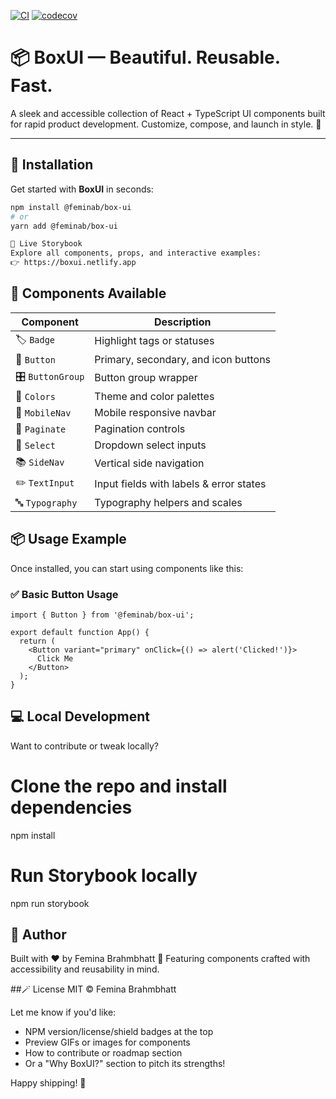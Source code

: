 [![CI](https://github.com/FeminaBrahmbhatt/box-ui/actions/workflows/ci.yml/badge.svg)](https://github.com/FeminaBrahmbhatt/box-ui/actions/workflows/ci.yml)
[![codecov](https://codecov.io/github/FeminaBrahmbhatt/box-ui/branch/master/graph/badge.svg?token=JGSQSKUAHW)](https://codecov.io/github/FeminaBrahmbhatt/box-ui)

# 📦 **BoxUI** — Beautiful. Reusable. Fast.

A sleek and accessible collection of React + TypeScript UI components built for rapid product development. Customize, compose, and launch in style. 🚀

---

## 🚀 Installation

Get started with **BoxUI** in seconds:

```bash
npm install @feminab/box-ui
# or
yarn add @feminab/box-ui

📘 Live Storybook
Explore all components, props, and interactive examples:
👉 https://boxui.netlify.app
```

## 🧩 Components Available

| Component        | Description                                 |
|------------------|---------------------------------------------|
| 🏷️ `Badge`        | Highlight tags or statuses                 |
| 🔘 `Button`       | Primary, secondary, and icon buttons       |
| 🎛️ `ButtonGroup`  | Button group wrapper                      |
| 🌈 `Colors`       | Theme and color palettes                  |
| 📱 `MobileNav`    | Mobile responsive navbar                  |
| 📄 `Paginate`     | Pagination controls                       |
| 🔽 `Select`       | Dropdown select inputs                    |
| 📚 `SideNav`      | Vertical side navigation                  |
| ✏️ `TextInput`    | Input fields with labels & error states   |
| 🔤 `Typography`   | Typography helpers and scales             |


## 📦 Usage Example

Once installed, you can start using components like this:

### ✅ Basic Button Usage

```tsx
import { Button } from '@feminab/box-ui';

export default function App() {
  return (
    <Button variant="primary" onClick={() => alert('Clicked!')}>
      Click Me
    </Button>
  );
}
```

## 💻 Local Development
Want to contribute or tweak locally?

# Clone the repo and install dependencies
npm install

# Run Storybook locally
npm run storybook


## 🧠 Author
Built with ❤️ by Femina Brahmbhatt
🐾 Featuring components crafted with accessibility and reusability in mind.

##🪄 License
MIT © Femina Brahmbhatt

Let me know if you'd like:

- NPM version/license/shield badges at the top  
- Preview GIFs or images for components  
- How to contribute or roadmap section  
- Or a "Why BoxUI?" section to pitch its strengths!

Happy shipping! 🚀

